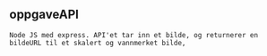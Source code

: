 ## oppgaveAPI
    Node JS med express. API'et tar inn et bilde, og returnerer en bildeURL til et skalert og vannmerket bilde,
